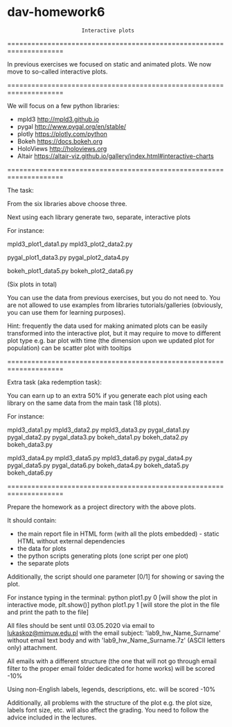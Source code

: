 # dav-homework6

                            Interactive plots
====================================================================

In previous exercises we focused on static and animated plots. 
We now move to so-called interactive plots.

====================================================================

We will focus on a few python libraries:
- mpld3     http://mpld3.github.io
- pygal     http://www.pygal.org/en/stable/
- plotly    https://plotly.com/python
- Bokeh     https://docs.bokeh.org
- HoloViews http://holoviews.org
- Altair    https://altair-viz.github.io/gallery/index.html#interactive-charts

====================================================================

The task:

From the six libraries above choose three.

Next using each library generate two, separate, interactive plots 

For instance:

mpld3_plot1_data1.py
mpld3_plot2_data2.py

pygal_plot1_data3.py
pygal_plot2_data4.py

bokeh_plot1_data5.py
bokeh_plot2_data6.py

(Six plots in total)

You can use the data from previous exercises, but you do not need to.
You are not allowed to use examples from libraries tutorials/galleries 
(obviously, you can use them for learning purposes).

Hint: frequently the data used for making animated plots can be easily 
transformed into the interactive plot, but it may require to move to 
different plot type e.g. bar plot with time (the dimension upon we 
updated plot for population) can be scatter plot with tooltips

====================================================================

Extra task (aka redemption task):

You can earn up to an extra 50% if you generate each plot using each 
library on the same data from the main task (18 plots).

For instance: 

mpld3_data1.py      mpld3_data2.py      mpld3_data3.py
pygal_data1.py      pygal_data2.py      pygal_data3.py
bokeh_data1.py      bokeh_data2.py      bokeh_data3.py

mpld3_data4.py      mpld3_data5.py      mpld3_data6.py
pygal_data4.py      pygal_data5.py      pygal_data6.py
bokeh_data4.py      bokeh_data5.py      bokeh_data6.py

====================================================================

Prepare the homework as a project directory with the above plots. 

It should contain:
- the main report file in HTML form (with all the plots embedded) - static HTML without external dependencies
- the data for plots
- the python scripts generating plots (one script per one plot)
- the separate plots

Additionally, the script should one parameter [0/1] for showing or 
saving the plot.

For instance typing in the terminal: 
python plot1.py 0      [will show the plot in interactive mode, plt.show()]
python plot1.py 1      [will store the plot in the file and print the path to the file]

All files should be sent until 03.05.2020
via email to lukaskoz@mimuw.edu.pl with the email subject:
'lab9_hw_Name_Surname' without email text body and with 
'lab9_hw_Name_Surname.7z' (ASCII letters only) attachment.

All emails with a different structure (the one that will not go 
through email filter to the proper email folder dedicated for 
home works) will be scored -10% 

Using non-English labels, legends, descriptions, etc. will be scored -10%

Additionally, all problems with the structure of the plot e.g.
the plot size, labels font size, etc. will also affect the grading. 
You need to follow the advice included in the lectures.
